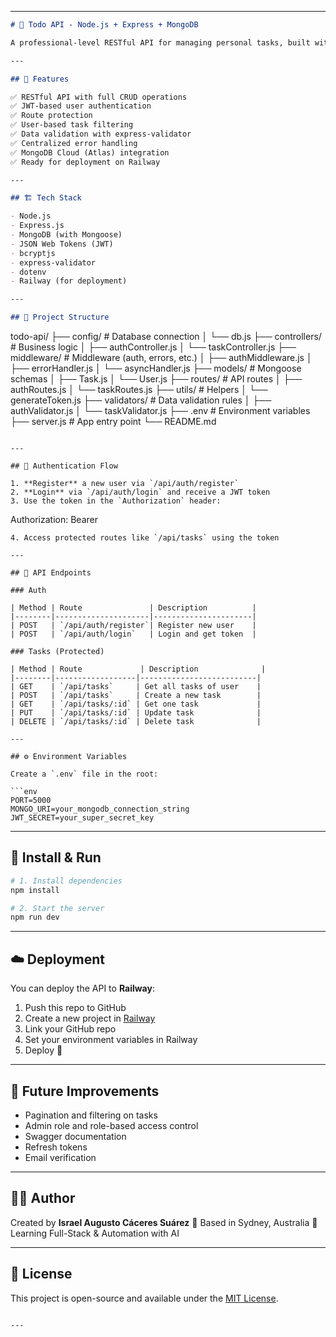 

---

```markdown
# 📝 Todo API - Node.js + Express + MongoDB

A professional-level RESTful API for managing personal tasks, built with **Node.js**, **Express**, and **MongoDB**, including user authentication with **JWT**, validation, error handling, and deployment readiness.

---

## 🚀 Features

✅ RESTful API with full CRUD operations  
✅ JWT-based user authentication  
✅ Route protection  
✅ User-based task filtering  
✅ Data validation with express-validator  
✅ Centralized error handling  
✅ MongoDB Cloud (Atlas) integration  
✅ Ready for deployment on Railway

---

## 🏗️ Tech Stack

- Node.js
- Express.js
- MongoDB (with Mongoose)
- JSON Web Tokens (JWT)
- bcryptjs
- express-validator
- dotenv
- Railway (for deployment)

---

## 📁 Project Structure

```

todo-api/
├── config/               # Database connection
│   └── db.js
├── controllers/          # Business logic
│   ├── authController.js
│   └── taskController.js
├── middleware/           # Middleware (auth, errors, etc.)
│   ├── authMiddleware.js
│   ├── errorHandler.js
│   └── asyncHandler.js
├── models/               # Mongoose schemas
│   ├── Task.js
│   └── User.js
├── routes/               # API routes
│   ├── authRoutes.js
│   └── taskRoutes.js
├── utils/                # Helpers
│   └── generateToken.js
├── validators/           # Data validation rules
│   ├── authValidator.js
│   └── taskValidator.js
├── .env                  # Environment variables
├── server.js             # App entry point
└── README.md

```

---

## 🔐 Authentication Flow

1. **Register** a new user via `/api/auth/register`
2. **Login** via `/api/auth/login` and receive a JWT token
3. Use the token in the `Authorization` header:
```

Authorization: Bearer <your-token>

````
4. Access protected routes like `/api/tasks` using the token

---

## 🧪 API Endpoints

### Auth

| Method | Route               | Description          |
|--------|---------------------|----------------------|
| POST   | `/api/auth/register`| Register new user    |
| POST   | `/api/auth/login`   | Login and get token  |

### Tasks (Protected)

| Method | Route             | Description              |
|--------|------------------|--------------------------|
| GET    | `/api/tasks`     | Get all tasks of user    |
| POST   | `/api/tasks`     | Create a new task        |
| GET    | `/api/tasks/:id` | Get one task             |
| PUT    | `/api/tasks/:id` | Update task              |
| DELETE | `/api/tasks/:id` | Delete task              |

---

## ⚙️ Environment Variables

Create a `.env` file in the root:

```env
PORT=5000
MONGO_URI=your_mongodb_connection_string
JWT_SECRET=your_super_secret_key
````

---

## 🧱 Install & Run

```bash
# 1. Install dependencies
npm install

# 2. Start the server
npm run dev
```

---

## ☁️ Deployment

You can deploy the API to **Railway**:

1. Push this repo to GitHub
2. Create a new project in [Railway](https://railway.app)
3. Link your GitHub repo
4. Set your environment variables in Railway
5. Deploy 🎉

---

## 🧠 Future Improvements

* Pagination and filtering on tasks
* Admin role and role-based access control
* Swagger documentation
* Refresh tokens
* Email verification

---

## 🧑‍💻 Author

Created by **Israel Augusto Cáceres Suárez**
📍 Based in Sydney, Australia
🚀 Learning Full-Stack & Automation with AI

---

## 📄 License

This project is open-source and available under the [MIT License](LICENSE).

```

---


```
